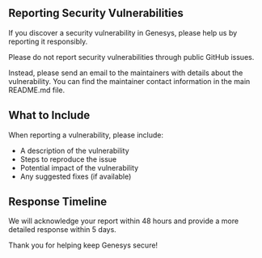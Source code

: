 ## Reporting Security Vulnerabilities

If you discover a security vulnerability in Genesys, please help us by reporting it responsibly.

Please do not report security vulnerabilities through public GitHub issues.

Instead, please send an email to the maintainers with details about the vulnerability. You can find the maintainer contact information in the main README.md file.

## What to Include

When reporting a vulnerability, please include:
- A description of the vulnerability
- Steps to reproduce the issue
- Potential impact of the vulnerability
- Any suggested fixes (if available)

## Response Timeline

We will acknowledge your report within 48 hours and provide a more detailed response within 5 days.

Thank you for helping keep Genesys secure!
